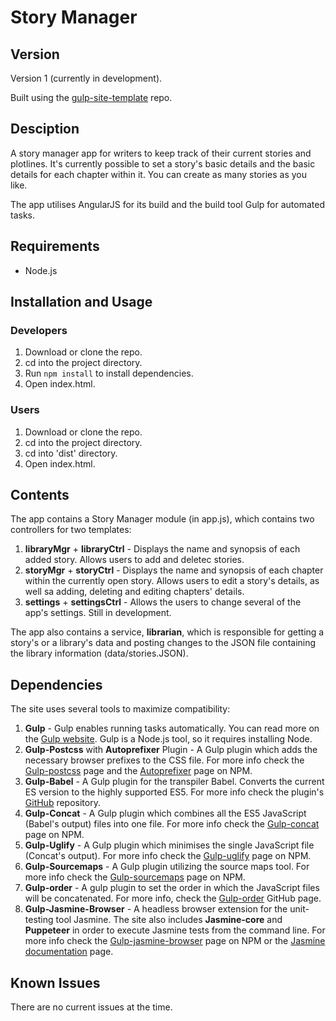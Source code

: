 # Story Manager

## Version

Version 1 (currently in development).

Built using the [gulp-site-template](https://github.com/shirblc/gulp-site-template) repo.

## Desciption

A story manager app for writers to keep track of their current stories and plotlines. It's currently possible to set a story's basic details and the basic details for each chapter within it. You can create as many stories as you like.

The app utilises AngularJS for its build and the build tool Gulp for automated tasks.

## Requirements

- Node.js

## Installation and Usage

### Developers

1. Download or clone the repo.
2. cd into the project directory.
3. Run ```npm install``` to install dependencies.
4. Open index.html.

### Users

1. Download or clone the repo.
2. cd into the project directory.
3. cd into 'dist' directory.
4. Open index.html.

## Contents

The app contains a Story Manager module (in app.js), which contains two controllers for two templates:

1. **libraryMgr** + **libraryCtrl** - Displays the name and synopsis of each added story. Allows users to add and deletec stories.
2. **storyMgr** + **storyCtrl** - Displays the name and synopsis of each chapter within the currently open story. Allows users to edit a story's details, as well sa adding, deleting and editing chapters' details.
3. **settings** + **settingsCtrl** - Allows the users to change several of the app's settings. Still in development.

The app also contains a service, **librarian**, which is responsible for getting a story's or a library's data and posting changes to the JSON file containing the library information (data/stories.JSON).

## Dependencies

The site uses several tools to maximize compatibility:

1. **Gulp** - Gulp enables running tasks automatically. You can read more on the [Gulp website](https://gulpjs.com). Gulp is a Node.js tool, so it requires installing Node.
2. **Gulp-Postcss** with **Autoprefixer** Plugin - A Gulp plugin which adds the necessary browser prefixes to the CSS file. For more info check the [Gulp-postcss](https://www.npmjs.com/package/gulp-postcss) page and the [Autoprefixer](https://www.npmjs.com/package/autoprefixer) page on NPM.
3. **Gulp-Babel** - A Gulp plugin for the transpiler Babel. Converts the current ES version to the highly supported ES5. For more info check the plugin's [GitHub](https://github.com/babel/gulp-babel) repository.
4. **Gulp-Concat** - A Gulp plugin which combines all the ES5 JavaScript (Babel's output) files into one file. For more info check the [Gulp-concat](https://www.npmjs.com/package/gulp-concat) page on NPM.
5. **Gulp-Uglify** - A Gulp plugin which minimises the single JavaScript file (Concat's output). For more info check the [Gulp-uglify](https://www.npmjs.com/package/gulp-uglify) page on NPM.
6. **Gulp-Sourcemaps** - A Gulp plugin utilizing the source maps tool. For more info check the [Gulp-sourcemaps](https://www.npmjs.com/package/gulp-sourcemaps) page on NPM.
7. **Gulp-order** - A gulp plugin to set the order in which the JavaScript files will be concatenated. For more info, check the [Gulp-order](https://github.com/sirlantis/gulp-order) GitHub page.
8. **Gulp-Jasmine-Browser** - A headless browser extension for the unit-testing tool Jasmine. The site also includes **Jasmine-core** and **Puppeteer** in order to execute Jasmine tests from the command line. For more info check the [Gulp-jasmine-browser](https://www.npmjs.com/package/gulp-jasmine-browser) page on NPM or the [Jasmine documentation](https://jasmine.github.io/) page.

## Known Issues

There are no current issues at the time.